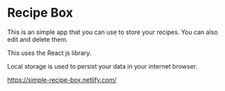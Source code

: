 # Recipe Box

This is an simple app that you can use to store your recipes. You can also edit and delete them.

This uses the React js library.

Local storage is used to persist your data in your internet browser.

https://simple-recipe-box.netlify.com/
